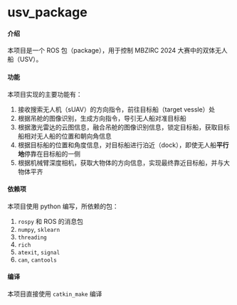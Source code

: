 # usv_package

#### 介绍

本项目是一个 ROS 包（package），用于控制 MBZIRC 2024 大赛中的双体无人船（USV）。

#### 功能

本项目实现的主要功能有：
1. 接收搜索无人机（sUAV）的方向指令，前往目标船（target vessle）处
2. 根据吊舱的图像识别，生成方向指令，导引无人船对准目标船
3. 根据激光雷达的云图信息，融合吊舱的图像识别信息，锁定目标船，获取目标船相对无人船的位置和朝向角信息
4. 根据目标船的位置和角度信息，对目标船进行泊近（dock），即使无人船**平行地**停靠在目标船的一侧
5. 根据机械臂深度相机，获取大物体的方向信息，实现最终靠近目标船，并与大物体平齐

#### 依赖项

本项目使用 python 编写，所依赖的包：
1. `rospy` 和 ROS 的消息包
2. `numpy`, `sklearn`
3. `threading`
4. `rich`
5. `atexit`, `signal`
6. `can`, `cantools`

#### 编译

本项目直接使用 `catkin_make` 编译